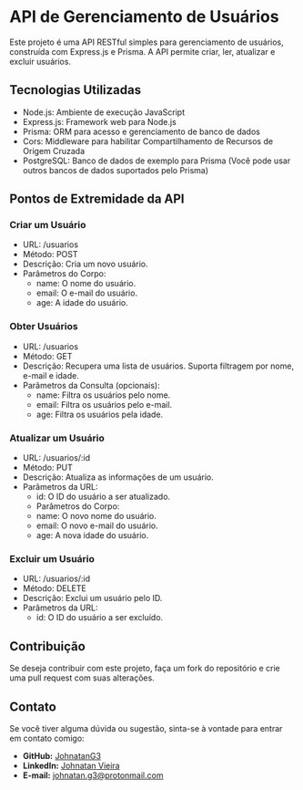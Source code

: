 # API de Gerenciamento de Usuários

Este projeto é uma API RESTful simples para gerenciamento de usuários, construída com Express.js e Prisma. A API permite criar, ler, atualizar e excluir usuários.

## Tecnologias Utilizadas

- Node.js: Ambiente de execução JavaScript
- Express.js: Framework web para Node.js
- Prisma: ORM para acesso e gerenciamento de banco de dados
- Cors: Middleware para habilitar Compartilhamento de Recursos de Origem Cruzada
- PostgreSQL: Banco de dados de exemplo para Prisma (Você pode usar outros bancos de dados suportados pelo Prisma)

## Pontos de Extremidade da API

### Criar um Usuário

- URL: /usuarios
- Método: POST
- Descrição: Cria um novo usuário.
- Parâmetros do Corpo:
  - name: O nome do usuário.
  - email: O e-mail do usuário.
  - age: A idade do usuário.

### Obter Usuários

- URL: /usuarios
- Método: GET
- Descrição: Recupera uma lista de usuários. Suporta filtragem por nome, e-mail e idade.
- Parâmetros da Consulta (opcionais):
  - name: Filtra os usuários pelo nome.
  - email: Filtra os usuários pelo e-mail.
  - age: Filtra os usuários pela idade.
 
### Atualizar um Usuário

- URL: /usuarios/:id
- Método: PUT
- Descrição: Atualiza as informações de um usuário.
- Parâmetros da URL:
  - id: O ID do usuário a ser atualizado.
  - Parâmetros do Corpo:
  - name: O novo nome do usuário.
  - email: O novo e-mail do usuário.
  - age: A nova idade do usuário.

### Excluir um Usuário

- URL: /usuarios/:id
- Método: DELETE
- Descrição: Exclui um usuário pelo ID.
- Parâmetros da URL:
  - id: O ID do usuário a ser excluído.
## Contribuição

Se deseja contribuir com este projeto, faça um fork do repositório e crie uma pull request com suas alterações.

## Contato

Se você tiver alguma dúvida ou sugestão, sinta-se à vontade para entrar em contato comigo:

- **GitHub:** [JohnatanG3](https://github.com/JohnatanG3)
- **LinkedIn:** [Johnatan Vieira](https://www.linkedin.com/in/johnatan-vieira-a602542aa/)
- **E-mail:** johnatan.g3@protonmail.com
